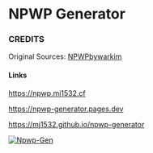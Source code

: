 # NPWP Generator

### CREDITS
Original Sources: [NPWPbywarkim](https://github.com/warkimalhakim/npwpbywarkim)

#### Links
https://npwp.mj1532.cf

https://npwp-generator.pages.dev

https://mj1532.github.io/npwp-generator

[![Npwp-Gen](https://github-readme-stats.vercel.app/api/pin/?username=idMJA&repo=npwp-generator&show_owner=true&theme=tokyonight&hide_border=true)](https://github.com/idMJA/npwp-generator)
